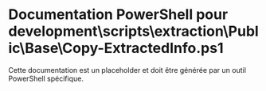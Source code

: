 # Documentation PowerShell pour development\scripts\extraction\Public\Base\Copy-ExtractedInfo.ps1

Cette documentation est un placeholder et doit être générée par un outil PowerShell spécifique.
